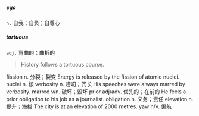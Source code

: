 
##### ego
`n.` 自我；自负；自尊心
##### tortuous
`adj.` 弯曲的；曲折的
>History follows a tortuous course.

fission  n. 分裂；裂变   Energy is released by the fission of atomic nuclei.
nuclei  n. 核
verbosity  n. 唠叨；冗长   His speeches were always marred by verbosity.
marred  v/n. 破坏；毁坏
prior adj/adv. 优先的；在前的   He feels a prior obligation to his job as a journalist.
obligation  n. 义务；责任
elevation  n. 提升；海拔   The city is at an elevation of 2000 metres.
yaw  n/v. 偏航